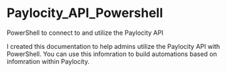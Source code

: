 # Paylocity_API_Powershell
PowerShell to connect to and utilize the Paylocity API

I created this documentation to help admins utilize the Paylocity API with PowerShell. You can use this infomration to build automations based on infomration within Paylocity.



